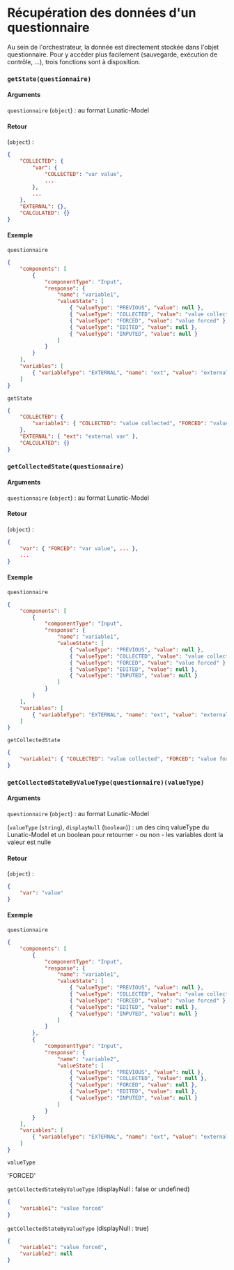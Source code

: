 # Récupération des données d'un questionnaire

Au sein de l'orchestrateur, la donnée est directement stockée dans l'objet questionnaire.
Pour y accéder plus facilement (sauvegarde, exécution de contrôle, ...), trois fonctions sont à disposition.

### `getState(questionnaire)`

#### Arguments

`questionnaire` (`object`) : au format Lunatic-Model

#### Retour

(`object`) :

```json
{
	"COLLECTED": {
        "var": {
            "COLLECTED": "var value",
            ...
        },
        ...
    },
	"EXTERNAL": {},
	"CALCULATED": {}
}
```

#### Exemple

`questionnaire`

```json
{
	"components": [
		{
			"componentType": "Input",
			"response": {
				"name": "variable1",
				"valueState": [
					{ "valueType": "PREVIOUS", "value": null },
					{ "valueType": "COLLECTED", "value": "value collected" },
					{ "valueType": "FORCED", "value": "value forced" },
					{ "valueType": "EDITED", "value": null },
					{ "valueType": "INPUTED", "value": null }
				]
			}
		}
	],
	"variables": [
		{ "variableType": "EXTERNAL", "name": "ext", "value": "external var" }
	]
}
```

`getState`

```json
{
	"COLLECTED": {
		"variable1": { "COLLECTED": "value collected", "FORCED": "value forced" }
	},
	"EXTERNAL": { "ext": "external var" },
	"CALCULATED": {}
}
```

### `getCollectedState(questionnaire)`

#### Arguments

`questionnaire` (`object`) : au format Lunatic-Model

#### Retour

(`object`) :

```json
{
    "var": { "FORCED": "var value", ... },
    ...
}
```

#### Exemple

`questionnaire`

```json
{
	"components": [
		{
			"componentType": "Input",
			"response": {
				"name": "variable1",
				"valueState": [
					{ "valueType": "PREVIOUS", "value": null },
					{ "valueType": "COLLECTED", "value": "value collected" },
					{ "valueType": "FORCED", "value": "value forced" },
					{ "valueType": "EDITED", "value": null },
					{ "valueType": "INPUTED", "value": null }
				]
			}
		}
	],
	"variables": [
		{ "variableType": "EXTERNAL", "name": "ext", "value": "external var" }
	]
}
```

`getCollectedState`

```json
{
	"variable1": { "COLLECTED": "value collected", "FORCED": "value forced" }
}
```

### `getCollectedStateByValueType(questionnaire)(valueType)`

#### Arguments

`questionnaire` (`object`) : au format Lunatic-Model

(`valueType` (`string`), `displayNull` (`boolean`)) : un des cinq valueType du Lunatic-Model et un boolean pour retourner - ou non - les variables dont la valeur est nulle

#### Retour

(`object`) :

```json
{
	"var": "value"
}
```

#### Exemple

`questionnaire`

```json
{
	"components": [
		{
			"componentType": "Input",
			"response": {
				"name": "variable1",
				"valueState": [
					{ "valueType": "PREVIOUS", "value": null },
					{ "valueType": "COLLECTED", "value": "value collected" },
					{ "valueType": "FORCED", "value": "value forced" },
					{ "valueType": "EDITED", "value": null },
					{ "valueType": "INPUTED", "value": null }
				]
			}
		},
		{
			"componentType": "Input",
			"response": {
				"name": "variable2",
				"valueState": [
					{ "valueType": "PREVIOUS", "value": null },
					{ "valueType": "COLLECTED", "value": null },
					{ "valueType": "FORCED", "value": null },
					{ "valueType": "EDITED", "value": null },
					{ "valueType": "INPUTED", "value": null }
				]
			}
		}
	],
	"variables": [
		{ "variableType": "EXTERNAL", "name": "ext", "value": "external var" }
	]
}
```

`valueType`

'FORCED'

`getCollectedStateByValueType` (displayNull : false or undefined)

```json
{
	"variable1": "value forced"
}
```

`getCollectedStateByValueType` (displayNull : true)

```json
{
	"variable1": "value forced",
	"variable2": null
}
```
